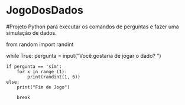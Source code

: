 # JogoDosDados
#Projeto Python para executar os comandos de perguntas e fazer uma simulação de dados.

from random import randint

while True:
    pergunta = input("Você gostaria de jogar o dado? ")

    if pergunta == 'sim':
        for x in range (1):
            print(randint(1, 6))
    else:
        print("Fim de Jogo")
    
        break
    


